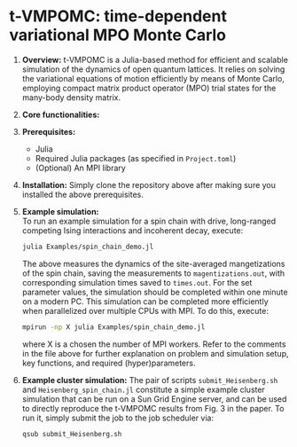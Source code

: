 # t-VMPOMC: time-dependent variational MPO Monte Carlo

1. **Overview:**
t-VMPOMC is a Julia-based method for efficient and scalable simulation of the dynamics of open quantum lattices. It relies on solving the variational equations of motion efficiently by means of Monte Carlo, employing compact matrix product operator (MPO) trial states for the many-body density matrix.

2. **Core functionalities:**

3. **Prerequisites:**  
   - Julia
   - Required Julia packages (as specified in `Project.toml`)
   - (Optional) An MPI library
  
4. **Installation:**
   Simply clone the repository above after making sure you installed the above prerequisites.
   
5. **Example simulation:**  
   To run an example simulation for a spin chain with drive, long-ranged competing Ising interactions and incoherent decay, execute:
   ```sh
   julia Examples/spin_chain_demo.jl
   ```
   The above measures the dynamics of the site-averaged mangetizations of the spin chain, saving the measurements to `magentizations.out`, with corresponding simulation times saved to `times.out`. For the set parameter values, the simulation should be completed within one minute on a modern PC.
   This simulation can be completed more efficiently when parallelized over multiple CPUs with MPI. To do this, execute:
      ```sh
   mpirun -np X julia Examples/spin_chain_demo.jl
   ```
      where X is a chosen the number of MPI workers.
   Refer to the comments in the file above for further explanation on problem and simulation setup, key functions, and required (hyper)parameters.

6. **Example cluster simulation:**
   The pair of scripts `submit_Heisenberg.sh` and `Heisenberg_spin_chain.jl` constitute a simple example cluster simulation that can be run on a Sun Grid Engine server, and can be used to directly reproduce the t-VMPOMC results from Fig. 3 in the paper. To run it, simply submit the job to the job scheduler via:
      ```sh
   qsub submit_Heisenberg.sh
   ```
   
